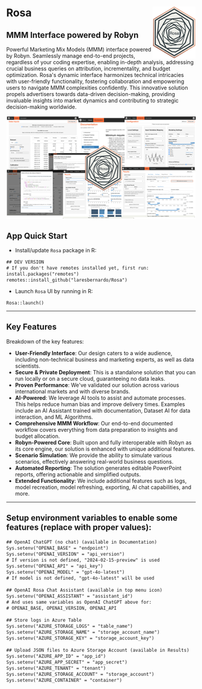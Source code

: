 # Rosa <a href='https://github.com/laresbernardo/Rosa' target="_blank"><img src='man/figures/RosaLogo.png' align="right" height="139" /></a>

## MMM Interface powered by Robyn

Powerful Marketing Mix Models (MMM) interface powered by Robyn. Seamlessly manage end-to-end projects, regardless of your coding expertise, enabling in-depth analysis, addressing crucial business queries on attribution, incrementality, and budget optimization. Rosa's dynamic interface harmonizes technical intricacies with user-friendly functionality, fostering collaboration and empowering users to navigate MMM complexities confidently. This innovative solution propels advertisers towards data-driven decision-making, providing invaluable insights into market dynamics and contributing to strategic decision-making worldwide.

![Rosa Screenshots](man/figures/RosaSS.png?raw=true)

## App Quick Start

  * Install/update `Rosa` package in R:
```{r}
## DEV VERSION
# If you don't have remotes installed yet, first run: install.packages("remotes")
remotes::install_github("laresbernardo/Rosa")
```
  * Launch `Rosa` UI by running in R:
```{r}
Rosa::launch()
```

---
## Key Features

Breakdown of the key features:

* **User-Friendly Interface**: Our design caters to a wide audience, including non-technical business and marketing experts, as well as data scientists.
* **Secure & Private Deployment**: This is a standalone solution that you can run locally or on a secure cloud, guaranteeing no data leaks.
* **Proven Performance**: We've validated our solution across various international markets and with diverse brands.
* **AI-Powered**: We leverage AI tools to assist and automate processes. This helps reduce human bias and improve delivery times. Examples include an AI Assistant trained with documentation, Dataset AI for data interaction, and ML Algorithms.
* **Comprehensive MMM Workflow**: Our end-to-end documented workflow covers everything from data preparation to insights and budget allocation.
* **Robyn-Powered Core**: Built upon and fully interoperable with Robyn as its core engine, our solution is enhanced with unique additional features.
* **Scenario Simulation**: We provide the ability to simulate various scenarios, effectively answering real-world business questions.
* **Automated Reporting**: The solution generates editable PowerPoint reports, offering actionable and simplified outputs.
* **Extended Functionality**: We include additional features such as logs, model recreation, model refreshing, exporting, AI chat capabilities, and more.

---
## Setup environment variables to enable some features (replace with proper values):
```{r}
## OpenAI ChatGPT (no chat) (available in Documentation)
Sys.setenv("OPENAI_BASE" = "endpoint")
Sys.setenv("OPENAI_VERSION" = "api_version")
# If version is not defined, "2024-02-15-preview" is used
Sys.setenv("OPENAI_API" = "api_key")
Sys.setenv("OPENAI_MODEL" = "gpt-4o-latest")
# If model is not defined, "gpt-4o-latest" will be used

## OpenAI Rosa Chat Assistant (available in top menu icon)
Sys.setenv("OPENAI_ASSISTANT" = "assistant_id")
# And uses same variables as OpenAI ChatGPT above for:
# OPENAI_BASE, OPENAI_VERSION, OPENAI_API

## Store logs in Azure Table
Sys.setenv("AZURE_STORAGE_LOGS" = "table_name")
Sys.setenv("AZURE_STORAGE_NAME" = "storage_account_name")
Sys.setenv("AZURE_STORAGE_KEY" = "storage_account_key")

## Upload JSON files to Azure Storage Account (available in Results)
Sys.setenv("AZURE_APP_ID" = "app_id")
Sys.setenv("AZURE_APP_SECRET" = "app_secret")
Sys.setenv("AZURE_TENANT" = "tenant")
Sys.setenv("AZURE_STORAGE_ACCOUNT" = "storage_account")
Sys.setenv("AZURE_CONTAINER" = "container")
```

